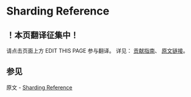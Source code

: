 # Sharding Reference

## ！本页翻译征集中！

请点击页面上方 EDIT THIS PAGE 参与翻译。
详见：
[贡献指南]( https://github.com/JinMuInfo/MongoDB-Manual-zh/blob/master/CONTRIBUTING.md )、
[原文链接](  https://docs.mongodb.com/manual/reference/sharding/  )。

## 参见

原文 - [Sharding Reference]( https://docs.mongodb.com/manual/reference/sharding/ )

